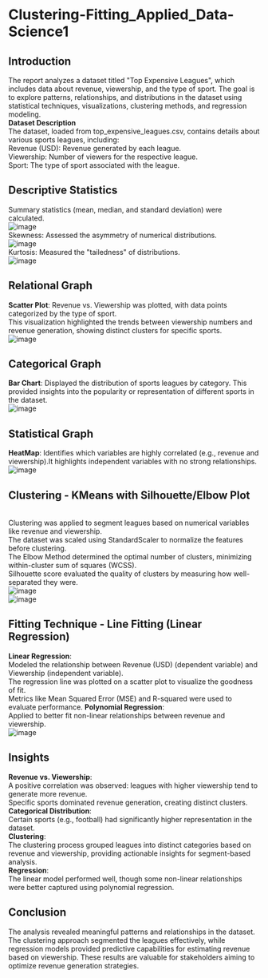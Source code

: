 # Clustering-Fitting_Applied_Data-Science1
## Introduction
The report analyzes a dataset titled "Top Expensive Leagues", which includes data about revenue, viewership, and the type of sport. The goal is to explore patterns, relationships, and distributions in the dataset using statistical techniques, visualizations, clustering methods, and regression modeling.
<br>**Dataset Description**
<br>The dataset, loaded from top_expensive_leagues.csv, contains details about various sports leagues, including:
<br>Revenue (USD): Revenue generated by each league.
<br>Viewership: Number of viewers for the respective league.
<br>Sport: The type of sport associated with the league.
## Descriptive Statistics
Summary statistics (mean, median, and standard deviation) were calculated.
<br>![image](https://github.com/user-attachments/assets/699d7ae7-0b45-48cd-8d46-60d44c77222c)
<br>Skewness: Assessed the asymmetry of numerical distributions.
<br>![image](https://github.com/user-attachments/assets/9111412c-1302-47c1-9e6a-020be94d3855)
<br>Kurtosis: Measured the "tailedness" of distributions.
<br>![image](https://github.com/user-attachments/assets/06b495cf-3ad6-4b3d-9a30-4ae23be31400)
## Relational Graph
**Scatter Plot**: Revenue vs. Viewership was plotted, with data points categorized by the type of sport.
<br>This visualization highlighted the trends between viewership numbers and revenue generation, showing distinct clusters for specific sports.
<br>![image](https://github.com/user-attachments/assets/3a3e160e-0b02-4e81-b868-f1bb790dd4d1)
## Categorical Graph
**Bar Chart**: Displayed the distribution of sports leagues by category. This provided insights into the popularity or representation of different sports in the dataset.
<br>![image](https://github.com/user-attachments/assets/cef94ec0-2903-40f8-ac12-577c0004ef59)
## Statistical Graph
**HeatMap**: Identifies which variables are highly correlated (e.g., revenue and viewership).It highlights independent variables with no strong relationships.
<br>![image](https://github.com/user-attachments/assets/4af3a8a8-00a7-41de-85e2-dcd11e54fb4c)
## Clustering - KMeans with Silhouette/Elbow Plot
<br>Clustering was applied to segment leagues based on numerical variables like revenue and viewership.
<br>The dataset was scaled using StandardScaler to normalize the features before clustering.
<br>The Elbow Method determined the optimal number of clusters, minimizing within-cluster sum of squares (WCSS).
<br>Silhouette score evaluated the quality of clusters by measuring how well-separated they were.
<br>![image](https://github.com/user-attachments/assets/c4b8bfd8-d781-4757-939e-dab0fd71da85)
<br>![image](https://github.com/user-attachments/assets/1e839659-9913-44d1-9194-7a4f72cd2616)
## Fitting Technique - Line Fitting (Linear Regression)
**Linear Regression**:
<br>Modeled the relationship between Revenue (USD) (dependent variable) and Viewership (independent variable).
<br>The regression line was plotted on a scatter plot to visualize the goodness of fit.
<br>Metrics like Mean Squared Error (MSE) and R-squared were used to evaluate performance.
**Polynomial Regression**:
<br>Applied to better fit non-linear relationships between revenue and viewership.
<br>![image](https://github.com/user-attachments/assets/8b013412-aa4f-449a-a458-7762d5166f74)
## Insights
**Revenue vs. Viewership**:
<br>A positive correlation was observed: leagues with higher viewership tend to generate more revenue.
<br>Specific sports dominated revenue generation, creating distinct clusters.
<br>**Categorical Distribution**:
<br>Certain sports (e.g., football) had significantly higher representation in the dataset.
<br>**Clustering**:
<br>The clustering process grouped leagues into distinct categories based on revenue and viewership, providing actionable insights for segment-based analysis.
<br>**Regression**:
<br>The linear model performed well, though some non-linear relationships were better captured using polynomial regression.
## Conclusion
The analysis revealed meaningful patterns and relationships in the dataset. The clustering approach segmented the leagues effectively, while regression models provided predictive capabilities for estimating revenue based on viewership. These results are valuable for stakeholders aiming to optimize revenue generation strategies.
